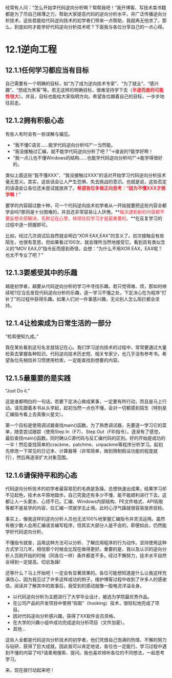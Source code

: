 经常有人问：“怎么开始学代码逆向分析啊？帮帮我吧！”我开博客、写技术类书籍都是为了尽自己绵薄之力，帮助大家提高代码的逆向分析水平，并广泛传播逆向分析技术。这些若能给代码逆向技术的初学者们带来一点帮助，我就再无他求了。那么，到底如何才能学好代码逆向分析技术呢？下面我与各位分享自己的一点心得。

# 12.1逆向工程
## 12.1.1任何学习都应当有目标
自己需要有一个明确的目标，如“为了成为逆向技术专家”、“为了就业”、“感兴趣”、“想成为黑客”等。若无这样的明确目标，很难坚持学下去（**<font style="color:#F5222D;">半途而废的可能性很大</font>**）。并且，目标也能给大家指明方向。希望各位跟着自己的目标，一步步地往前走。

## 12.1.2拥有积极心态
有些人有时会有一些误解与偏见。

+ “我不懂C语言……能学代码逆向分析吗?”一当然能。
+ “我没接触过汇编，就不能学代码逆向分析了吧？”→谁说的?能学好啊！
+ “我一点儿也不懂Windows的结构……也能学代码逆向分析吗?”→能学得很好的。

类似上面这些“我不懂XXX”、“我没接触过XXX”的话对开始学习代码逆向分析技术毫无意义。其实，这些话会让人产生恐惧、失去挑战的意识。也就是说，这些否定的话语会让各位还未尝试就放弃了。**<font style="color:#F5222D;">希望各位多做正向思考：“因为不懂XXX才想学啊！</font>**”

要学的内容超过数十种，可一个代码逆向技术初学者从一开始就要把这些内容全都学会吗?那将是十分困难的，并且还非常容易让人厌倦。**<font style="color:#F5222D;">每次遇到新的内容都不要妄想全部解决，先默记在心里，继续往前学习才是最重要的。</font>**在反复学习的过程中逐一把握即可。

比如，经过几次调试后自然就会明白“XOR EAX,EAX”的含义了。初次接触会有些陌生，也很有意思。但如果看过100次，就会理所当然地接受它。看到具有类似含义的“MOV EAX,0”指令反而感到奇怪，会想：“为什么不用XOR EAX，EAX呢？也太不专业了吧？”

## 12.1.3要感受其中的乐趣
越是初学者，越要从代码逆向分析的学习中寻找乐趣。若只觉得难、烦，那如何继续呢?应当去发现代码逆向分析的乐趣，逐一学习不懂之处，下定决心在为程序“打补丁”的过程中获得乐趣。如果人们对一件事感兴趣，无论别人怎么阻拦都会坚持。

## 12.1.4让检索成为日常生活的一部分
“检索便知九成。”

我在某处看到这句名言就铭记在心。我们学习逆向技术的过程中，常常要通过大量检索去掌握各种知识。代码逆向技术历史短、相关专家少，也几乎没有参考书。希望各位先相信并习惯使用检索，一定能查找到想要的内容。

## 12.1.5最重要的是实践
“Just Do it.”

这是谁都明白的一句话。若要下定决心做成某事，一定要有所行动，而且是马上行动。请先跟着本书从头学起，起初当然一点也不懂，会对一切都感到陌生（特别是汇编指令看上去真像火星文）。

第一个目标是使用调试器查找main()函数。为了熟悉调试器，先要逐一学习它的菜单，随意尝试跟踪（使用Step In（F7）、Step Out（F8)指令）。逐渐有了感觉，最后查找main()函数。同时确认C源代码与反汇编代码的区别。好的开始是成功的一半！然后查找简单的crackme、patchme、unpackme等程序分析学习。起初先修改一下常见的日记本、计算器等（非常简单，做到限制假设功能的程度就行），然后再逐渐扩大对象范围。

## 12.1.6请保持平和的心态
代码逆向分析技术的初学者最容易犯的毛病是急躁。总想快速出成果，结果学习却不见起色，技术水平原地踏步。自己究竟还有多少不懂、能不能顺利进行下去，这都让人一头雾水、心烦不已。汇编、Windows内部结构、PE文件格式、API钩取等都不是易学的内容，仅汇编一项就学无止境。此时心浮气躁就很容易放弃目标。

事实上，像我这样的逆向分析人员也无法100%地掌握汇编指令并灵活运用。虽然有极少数人会用汇编语言编写程序，但其实大部分人是不会的。即便如此，仍然能学好代码逆向分析。

不懂指令就查，运用这种方法可以分析、了解应用程序的行为动作。坚持使用这种方式学习几年，相信那个时候会比现在做得更好。重要的是，我以及认识的逆向分析人员刚开始的时候（同各位一样）条件都差不多。经过不懈努力，技术水平自然会得到一定提高。切忌急躁!

还等什么？马上开始吧！一定会有显著效果的。各位可能想知道是什么让我这样充满信心，因为我见过了许多这样成功的例子。维护博客过程中收到了许多人的感谢信，阅读并了解其中的故事后，我受到的感动就像一股电流洋溢全身。

+ 以代码逆向分析为主题进行了大学毕业设计，被选为学院最优秀作品。
+ 在公司产品的开发项目中使用“钩取”（hooking）技术，很轻松地完成了项目。
+ 因对代码逆向分析感兴趣，获得了XX软件会员资格。
+ 在大学的兴趣小组中成功完成逆向分析项目（文件加密）。
+ 其他…

这些人全都是代码逆向分析技术的初学者，他们凭借自己饱满的热情、不懈的努力与钻研，获得了巨大成就。因此我可以肯定地说，各位也一定能行。学习过程中遇到不懂的内容了吗?请善用搜索、提问。我也喜欢倾听各位的不同想法，一起思考学习。

来，现在就行动起来吧！

